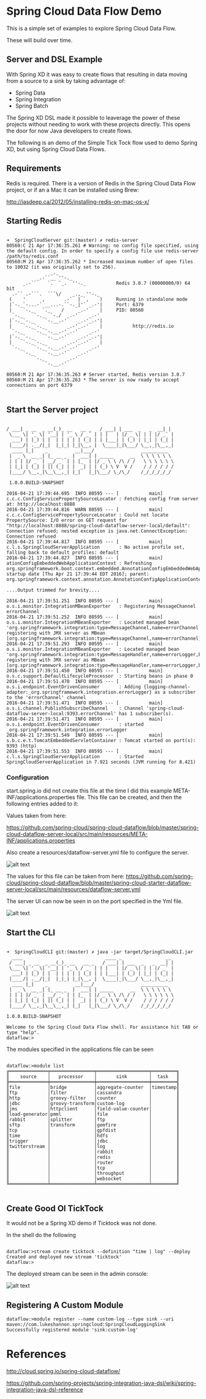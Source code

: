 # Spring Cloud Data Flow Demo
This is a simple set of examples to explore Spring Cloud Data Flow.

These will build over time.

## Server and DSL Example

With Spring XD it was easy to create flows that resulting in data moving from a source to a sink by taking advantage of:

- Spring Data
- Spring Integration
- Spring Batch

The Spring XD DSL made it possible to leaverage the power of these projects without needing to work with these projects directly. This opens the door for now Java developers to create flows.

The following is an demo of the Simple Tick Tock flow used to demo Spring XD, but using Spring Cloud Data Flows.

## Requirements

Redis is required. There is a version of Redis in the Spring Cloud Data Flow project, or if an a Mac it can be installed using Brew:

http://jasdeep.ca/2012/05/installing-redis-on-mac-os-x/

## Starting Redis

```shell

➜  SpringCloudServer git:(master) ✗ redis-server
80560:C 21 Apr 17:36:35.261 # Warning: no config file specified, using the default config. In order to specify a config file use redis-server /path/to/redis.conf
80560:M 21 Apr 17:36:35.262 * Increased maximum number of open files to 10032 (it was originally set to 256).
                _._                                                  
           _.-``__ ''-._                                             
      _.-``    `.  `_.  ''-._           Redis 3.0.7 (00000000/0) 64 bit
  .-`` .-```.  ```\/    _.,_ ''-._                                   
 (    '      ,       .-`  | `,    )     Running in standalone mode
 |`-._`-...-` __...-.``-._|'` _.-'|     Port: 6379
 |    `-._   `._    /     _.-'    |     PID: 80560
  `-._    `-._  `-./  _.-'    _.-'                                   
 |`-._`-._    `-.__.-'    _.-'_.-'|                                  
 |    `-._`-._        _.-'_.-'    |           http://redis.io        
  `-._    `-._`-.__.-'_.-'    _.-'                                   
 |`-._`-._    `-.__.-'    _.-'_.-'|                                  
 |    `-._`-._        _.-'_.-'    |                                  
  `-._    `-._`-.__.-'_.-'    _.-'                                   
      `-._    `-.__.-'    _.-'                                       
          `-._        _.-'                                           
              `-.__.-'                                               

80560:M 21 Apr 17:36:35.263 # Server started, Redis version 3.0.7
80560:M 21 Apr 17:36:35.263 * The server is now ready to accept connections on port 6379


```

## Start the Server project

```shell

/ ___| _ __  _ __(_)_ __   __ _   / ___| | ___  _   _  __| |
 \___ \| '_ \| '__| | '_ \ / _` | | |   | |/ _ \| | | |/ _` |
  ___) | |_) | |  | | | | | (_| | | |___| | (_) | |_| | (_| |
 |____/| .__/|_|  |_|_| |_|\__, |  \____|_|\___/ \__,_|\__,_|
  ____ |_|    _          __|___/                 __________
 |  _ \  __ _| |_ __ _  |  ___| | _____      __  \ \ \ \ \ \
 | | | |/ _` | __/ _` | | |_  | |/ _ \ \ /\ / /   \ \ \ \ \ \
 | |_| | (_| | || (_| | |  _| | | (_) \ V  V /    / / / / / /
 |____/ \__,_|\__\__,_| |_|   |_|\___/ \_/\_/    /_/_/_/_/_/

 1.0.0.BUILD-SNAPSHOT

2016-04-21 17:39:44.695  INFO 80595 --- [           main] c.c.c.ConfigServicePropertySourceLocator : Fetching config from server at: http://localhost:8888
2016-04-21 17:39:44.816  WARN 80595 --- [           main] c.c.c.ConfigServicePropertySourceLocator : Could not locate PropertySource: I/O error on GET request for "http://localhost:8888/spring-cloud-dataflow-server-local/default": Connection refused; nested exception is java.net.ConnectException: Connection refused
2016-04-21 17:39:44.817  INFO 80595 --- [           main] c.l.s.SpringCloudServerApplication       : No active profile set, falling back to default profiles: default
2016-04-21 17:39:44.827  INFO 80595 --- [           main] ationConfigEmbeddedWebApplicationContext : Refreshing org.springframework.boot.context.embedded.AnnotationConfigEmbeddedWebApplicationContext@69bc62e9: startup date [Thu Apr 21 17:39:44 EDT 2016]; parent: org.springframework.context.annotation.AnnotationConfigApplicationContext@58ef44f5

....Output trimmed for brevity....

2016-04-21 17:39:51.251  INFO 80595 --- [           main] o.s.i.monitor.IntegrationMBeanExporter   : Registering MessageChannel errorChannel
2016-04-21 17:39:51.252  INFO 80595 --- [           main] o.s.i.monitor.IntegrationMBeanExporter   : Located managed bean 'org.springframework.integration:type=MessageChannel,name=errorChannel': registering with JMX server as MBean [org.springframework.integration:type=MessageChannel,name=errorChannel]
2016-04-21 17:39:51.293  INFO 80595 --- [           main] o.s.i.monitor.IntegrationMBeanExporter   : Located managed bean 'org.springframework.integration:type=MessageHandler,name=errorLogger,bean=internal': registering with JMX server as MBean [org.springframework.integration:type=MessageHandler,name=errorLogger,bean=internal]
2016-04-21 17:39:51.450  INFO 80595 --- [           main] o.s.c.support.DefaultLifecycleProcessor  : Starting beans in phase 0
2016-04-21 17:39:51.470  INFO 80595 --- [           main] o.s.i.endpoint.EventDrivenConsumer       : Adding {logging-channel-adapter:_org.springframework.integration.errorLogger} as a subscriber to the 'errorChannel' channel
2016-04-21 17:39:51.471  INFO 80595 --- [           main] o.s.i.channel.PublishSubscribeChannel    : Channel 'spring-cloud-dataflow-server-local:9393.errorChannel' has 1 subscriber(s).
2016-04-21 17:39:51.471  INFO 80595 --- [           main] o.s.i.endpoint.EventDrivenConsumer       : started _org.springframework.integration.errorLogger
2016-04-21 17:39:51.549  INFO 80595 --- [           main] s.b.c.e.t.TomcatEmbeddedServletContainer : Tomcat started on port(s): 9393 (http)
2016-04-21 17:39:51.553  INFO 80595 --- [           main] c.l.s.SpringCloudServerApplication       : Started SpringCloudServerApplication in 7.921 seconds (JVM running for 8.421)

```

### Configuration

start.spring.io did not create this file at the time I did this example META-INF/applications.properties file. This file can be created, and then the following entries added to it:

Values taken from here:

https://github.com/spring-cloud/spring-cloud-dataflow/blob/master/spring-cloud-dataflow-server-local/src/main/resources/META-INF/applications.properties


Also create a resources/dataflow-server.yml file to configure the server.

![alt text](dataflow-yml.png "Yml File")

The values for this file can be taken from here:
https://github.com/spring-cloud/spring-cloud-dataflow/blob/master/spring-cloud-starter-dataflow-server-local/src/main/resources/dataflow-server.yml

The server UI can now be seen in on the port specified in the Yml file.

![alt text](admin-ui.png "Admin UI")

## Start the CLI

```shell

➜  SpringCloudCLI git:(master) ✗ java -jar target/SpringCloudCLI.jar   
  ____                              ____ _                __
 / ___| _ __  _ __(_)_ __   __ _   / ___| | ___  _   _  __| |
 \___ \| '_ \| '__| | '_ \ / _` | | |   | |/ _ \| | | |/ _` |
  ___) | |_) | |  | | | | | (_| | | |___| | (_) | |_| | (_| |
 |____/| .__/|_|  |_|_| |_|\__, |  \____|_|\___/ \__,_|\__,_|
  ____ |_|    _          __|___/                 __________
 |  _ \  __ _| |_ __ _  |  ___| | _____      __  \ \ \ \ \ \
 | | | |/ _` | __/ _` | | |_  | |/ _ \ \ /\ / /   \ \ \ \ \ \
 | |_| | (_| | || (_| | |  _| | | (_) \ V  V /    / / / / / /
 |____/ \__,_|\__\__,_| |_|   |_|\___/ \_/\_/    /_/_/_/_/_/

1.0.0.BUILD-SNAPSHOT

Welcome to the Spring Cloud Data Flow shell. For assistance hit TAB or type "help".
dataflow:>

```

The modules specified in the applications file can be seen

```shell

dataflow:>module list
╔══════════════╤════════════════╤═══════════════════╤═════════╗
║    source    │   processor    │       sink        │  task   ║
╠══════════════╪════════════════╪═══════════════════╪═════════╣
║file          │bridge          │aggregate-counter  │timestamp║
║ftp           │filter          │cassandra          │         ║
║http          │groovy-filter   │counter            │         ║
║jdbc          │groovy-transform│custom-log         │         ║
║jms           │httpclient      │field-value-counter│         ║
║load-generator│pmml            │file               │         ║
║rabbit        │splitter        │ftp                │         ║
║sftp          │transform       │gemfire            │         ║
║tcp           │                │gpfdist            │         ║
║time          │                │hdfs               │         ║
║trigger       │                │jdbc               │         ║
║twitterstream │                │log                │         ║
║              │                │rabbit             │         ║
║              │                │redis              │         ║
║              │                │router             │         ║
║              │                │tcp                │         ║
║              │                │throughput         │         ║
║              │                │websocket          │         ║
╚══════════════╧════════════════╧═══════════════════╧═════════╝


```

## Create Good Ol TickTock

It would not be a Spring XD demo if Ticktock was not done.

In the shell do the following

```shell

dataflow:>stream create ticktock --definition "time | log" --deploy
Created and deployed new stream 'ticktock'
dataflow:>

```

The deployed stream can be seen in the admin console:

![alt text](deployedstream.png "Admin UI")


## Registering A Custom Module

```shell
dataflow:>module register --name custom-log --type sink --uri maven://com.lukeshannon.springcloud:SpringCloudLoggingSink
Successfully registered module 'sink:custom-log'
```





# References

http://cloud.spring.io/spring-cloud-dataflow/

https://github.com/spring-projects/spring-integration-java-dsl/wiki/spring-integration-java-dsl-reference
